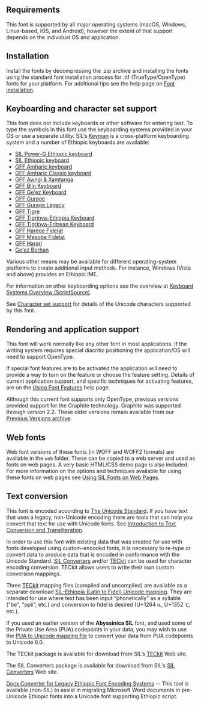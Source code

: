 
## Requirements

This font is supported by all major operating systems (macOS, Windows, Linux-based, iOS, and Android), however the extent of that support depends on the individual OS and application.

## Installation

Install the fonts by decompressing the .zip archive and installing the fonts using the standard font installation process for .ttf (TrueType/OpenType) fonts for your platform. For additional tips see the help page on [Font installation](https://software.sil.org/fonts/installation).

## Keyboarding and character set support

This font does not include keyboards or other software for entering text. To type the symbols in this font use the keyboarding systems provided in your OS or use a separate utility. SIL’s [Keyman](https://keyman.com/) is a cross-platform keyboarding system and a number of Ethiopic keyboards are available:

- [SIL Power-G Ethiopic keyboard](https://keyman.com/keyboards/sil_ethiopic_power_g)
- [SIL Ethiopic keyboard](https://keyman.com/keyboards/sil_ethiopic)
- [GFF Amharic keyboard](https://keyman.com/keyboards/gff_amharic)
- [GFF Amharic Classic keyboard](https://keyman.com/keyboards/gff_amharic_classic)
- [GFF Awngi & Xamtanga](https://keyman.com/keyboards/gff_awngi_xamtanga)
- [GFF Blin Keyboard](https://keyman.com/keyboards/gff_blin)
- [GFF Ge'ez Keyboard](https://keyman.com/keyboards/gff_geez)
- [GFF Gurage](https://keyman.com/keyboards/gff_gurage)
- [GFF Gurage Legacy](https://keyman.com/keyboards/gff_gurage_legacy)
- [GFF Tigre](https://keyman.com/keyboards/gff_tigre)
- [GFF Tigrinya-Ethiopia Keyboard](https://keyman.com/keyboards/gff_tigrinya_ethiopia)
- [GFF Tigrinya-Eritrean Keyboard](https://keyman.com/keyboards/gff_tigrinya_eritrea)
- [GFF Harege Fidelat](https://keyman.com/keyboards/gff_harege_fidelat)
- [GFF Mesobe Fidelat](https://keyman.com/keyboards/gff_mesobe_fidelat)
- [GFF Harari](https://keyman.com/keyboards/gff_harari)
- [Ge'ez Berhan](https://keyman.com/keyboards/geezbrhan)

Various other means may be available for different operating-system platforms to create additional input methods. For instance, Windows (Vista and above) provides an Ethiopic IME. 

For information on other keyboarding options see the overview at [Keyboard Systems Overview (ScriptSource)](https://scriptsource.org/entry/ytr8g8n6sw).

See [Character set support](charset) for details of the Unicode characters supported by this font.

## Rendering and application support

This font will work normally like any other font in most applications. If the writing system requires special diacritic positioning the application/OS will need to support OpenType.

If special font features are to be activated the application will need to provide a way to turn on the feature or choose the feature setting. Details of current application support, and specific techniques for activating features, are on the [Using Font Features](https://software.sil.org/fonts/features) help page.

Although this current font supports only OpenType, previous versions provided support for the Graphite technology. Graphite was supported through version 2.2. These older versions remain available from our [Previous Versions archive](https://software.sil.org/abyssinica/download/previous-versions).

## Web fonts

Web font versions of these fonts (in WOFF and WOFF2 formats) are available in the `web` folder. These can be copied to a web server and used as fonts on web pages. A very basic HTML/CSS demo page is also included. For more information on the options and techniques available for using these fonts on web pages see [Using SIL Fonts on Web Pages](https://software.sil.org/fonts/webfonts).

## Text conversion

This font is encoded according to [The Unicode Standard](https://www.unicode.org/). If you have text that uses a legacy, non-Unicode encoding there are tools that can help you convert that text for use with Unicode fonts. See [Introduction to Text Conversion and Transliteration](https://scriptsource.org/entry/xlzd6n5aqt).

In order to use this font with existing data that was created for use with fonts developed using custom-encoded fonts, it is necessary to re-type or convert data to produce data that is encoded in conformance with the Unicode Standard. [SIL Converters](https://software.sil.org/silconverters/) and/or [TECkit](https://software.sil.org/teckit/) can be used for character encoding conversion. TECkit allows users to write their own custom conversion mappings.

Three [TECkit](https://software.sil.org/teckit/) mapping files (compiled and uncompiled) are available as a separate download [SIL-Ethiopia (Latin to Fidel) Unicode mapping](https://github.com/silnrsi/wsresources/tree/master/scripts/Ethi/mappings/latn-ethi). They are intended for use where text has been input “phonetically” as a syllable ("be", "ppii", etc.) and conversion to fidel is desired (U+1264 ቤ, U+1352 ፒ, etc.). 

If you used an earlier version of the **Abyssinica SIL** font, and used some of the Private Use Area (PUA) codepoints in your data, you may wish to use the [PUA to Unicode mapping file](https://github.com/silnrsi/wsresources/tree/master/scripts/Ethi/mappings/sil-pua-unicode) to convert your data from PUA codepoints to Unicode 6.0.  

The TECkit package is available for download from SIL’s [TECkit](https://software.sil.org/teckit/) Web site.

The SIL Converters package is available for download from SIL’s [SIL Converters](https://software.sil.org/silconverters/) Web site.

[Docx Converter for Legacy Ethiopic Font Encoding Systems](https://github.com/geezorg/DocxConverter) -- This tool is available (non-SIL) to assist in migrating Microsoft Word documents in pre-Unicode Ethiopic fonts into a Unicode font supporting Ethiopic script.

